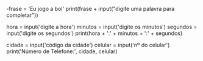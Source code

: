 -frase = 'Eu jogo a bol'
print(frase + input("digite uma palavra para completar"))

hora = input('digite a hora')
minutos = input('digite os minutos')
segundos = input('digite os segundos')
print(hora + ':' + minutos + ':' + segundos)

cidade = input('código da cidade')
celular = input('nº do celular')
print('Número de Telefone:', cidade, celular)

